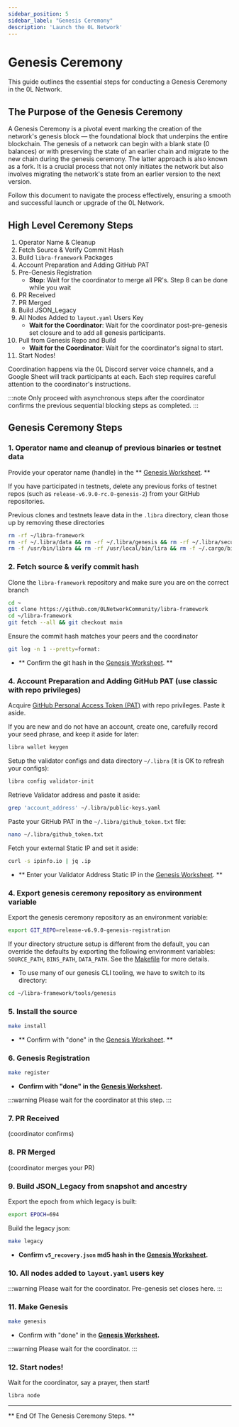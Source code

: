 ```yaml
---
sidebar_position: 5
sidebar_label: "Genesis Ceremony"
description: 'Launch the 0L Network'
---
```


# Genesis Ceremony

This guide outlines the essential steps for conducting a Genesis Ceremony in the 0L Network.

## The Purpose of the Genesis Ceremony

A Genesis Ceremony is a pivotal event marking the creation of the network's genesis block — the foundational block that
underpins the entire blockchain.
The genesis of a network can begin with a blank state (0 balances) or with preserving the state of an earlier chain and
migrate to the new chain during the genesis ceremony. The latter approach is also known as a fork.
It is a crucial process that not only initiates the network but also involves migrating the network's state from an
earlier version to the next version.

Follow this document to navigate the process effectively, ensuring a smooth and successful launch or upgrade of the 0L
Network.

## High Level Ceremony Steps

1. Operator Name & Cleanup
2. Fetch Source & Verify Commit Hash
3. Build `libra-framework` Packages
4. Account Preparation and Adding GitHub PAT
5. Pre-Genesis Registration
    - **Stop**: Wait for the coordinator to merge all PR's. Step 8 can be done while you wait
6. PR Received
7. PR Merged
8. Build JSON_Legacy
9. All Nodes Added to `layout.yaml` Users Key
    - **Wait for the Coordinator**: Wait for the coordinator post-pre-genesis set closure and to add all genesis participants.
10. Pull from Genesis Repo and Build
    - **Wait for the Coordinator**: Wait for the coordinator's signal to start.
11. Start Nodes!

Coordination happens via the 0L Discord server voice channels, and a Google Sheet will track participants at each. Each
step requires careful attention to the coordinator's instructions.

:::note
Only proceed with asynchronous steps after the coordinator confirms the previous sequential blocking steps as completed.
:::


## Genesis Ceremony Steps

### 1. Operator name and cleanup of previous binaries or testnet data

Provide your operator name (handle) in the ** [Genesis Worksheet](https://docs.google.com/spreadsheets/d/17mF8Trg4xkUEkpJH9yTjVWRWx6ugYBRTMcuXscafhlI/edit?pli=1#gid=2041290571). **

If you have participated in testnets, delete any previous forks of testnet repos (such as `release-v6.9.0-rc.0-genesis-2`) from your GitHub repositories.

Previous clones and testnets leave data in the `.libra` directory, clean those up by removing these directories

``` bash
rm -rf ~/libra-framework
rm -rf ~/.libra/data && rm -rf ~/.libra/genesis && rm -rf ~/.libra/secure-data.json
rm -f /usr/bin/libra && rm -rf /usr/local/bin/lira && rm -f ~/.cargo/bin/libra
```


### 2. Fetch source & verify commit hash

Clone the `libra-framework` repository and make sure you are on the correct branch
``` bash
cd ~
git clone https://github.com/0LNetworkCommunity/libra-framework
cd ~/libra-framework
git fetch --all && git checkout main
```

Ensure the commit hash matches your peers and the coordinator
``` bash
git log -n 1 --pretty=format:
```

- ** Confirm the git hash in the [Genesis Worksheet](https://docs.google.com/spreadsheets/d/17mF8Trg4xkUEkpJH9yTjVWRWx6ugYBRTMcuXscafhlI/edit?pli=1#gid=2041290571). **


### 4. Account Preparation and Adding GitHub PAT (use classic with repo privileges)

Acquire [GitHub Personal Access Token (PAT)](https://github.com/settings/tokens) with repo privileges. Paste it aside.

If you are new and do not have an account, create one, carefully record your seed phrase, and keep it aside for later:
``` bash
libra wallet keygen
```

Setup the validator configs and data directory `~/.libra` (it is OK to refresh your configs):
``` bash
libra config validator-init
```

Retrieve Validator address and paste it aside:
``` bash
grep 'account_address' ~/.libra/public-keys.yaml
```

Paste your GitHub PAT in the `~/.libra/github_token.txt` file:
``` bash
nano ~/.libra/github_token.txt
```

Fetch your external Static IP and set it aside:
``` bash
curl -s ipinfo.io | jq .ip
```

- ** Enter your Validator Address Static IP in the [Genesis Worksheet](https://docs.google.com/spreadsheets/d/17mF8Trg4xkUEkpJH9yTjVWRWx6ugYBRTMcuXscafhlI/edit?pli=1#gid=2041290571). **


### 4. Export genesis ceremony repository as environment variable

Export the genesis ceremony repository as an environment variable:
``` bash
export GIT_REPO=release-v6.9.0-genesis-registration
```

If your directory structure setup is different from the default, you can override the defaults by exporting the following environment variables: `SOURCE_PATH`, `BINS_PATH`, `DATA_PATH`. See the [Makefile](https://github.com/0LNetworkCommunity/libra-framework/blob/03d9f10bb539bda4c3f9de96e4a411971ec88d80/tools/genesis/Makefile#L7) for more details.


- To use many of our genesis CLI tooling, we have to switch to its directory:
``` bash
cd ~/libra-framework/tools/genesis
```


### 5. Install the source

``` bash
make install
```

- ** Confirm with "done" in the [Genesis Worksheet](https://docs.google.com/spreadsheets/d/17mF8Trg4xkUEkpJH9yTjVWRWx6ugYBRTMcuXscafhlI/edit?pli=1#gid=2041290571). **


### 6. Genesis Registration

``` bash
make register
```

- **Confirm with "done" in the [Genesis Worksheet](https://docs.google.com/spreadsheets/d/17mF8Trg4xkUEkpJH9yTjVWRWx6ugYBRTMcuXscafhlI/edit?pli=1#gid=2041290571).**

:::warning
Please wait for the coordinator at this step.
:::


### 7. PR Received

(coordinator confirms)


### 8. PR Merged

(coordinator merges your PR)


### 9. Build JSON_Legacy from snapshot and ancestry

Export the epoch from which legacy is built:
``` bash
export EPOCH=694
```

Build the legacy json:
``` bash
make legacy
```

- **Confirm `v5_recovery.json` md5 hash in the [Genesis Worksheet](https://docs.google.com/spreadsheets/d/17mF8Trg4xkUEkpJH9yTjVWRWx6ugYBRTMcuXscafhlI/edit?pli=1#gid=2041290571).**


### 10. All nodes added to `layout.yaml` users key

:::warning
Please wait for the coordinator. Pre-genesis set closes here.
:::


### 11. Make Genesis

``` bash
make genesis
```

- Confirm with "done" in the **[Genesis Worksheet](https://docs.google.com/spreadsheets/d/17mF8Trg4xkUEkpJH9yTjVWRWx6ugYBRTMcuXscafhlI/edit?pli=1#gid=2041290571).**

:::warning
Please wait for the coordinator.
:::


### 12. Start nodes!

Wait for the coordinator, say a prayer, then start!

``` bash
libra node
```

---
** End Of The Genesis Ceremony Steps. **

